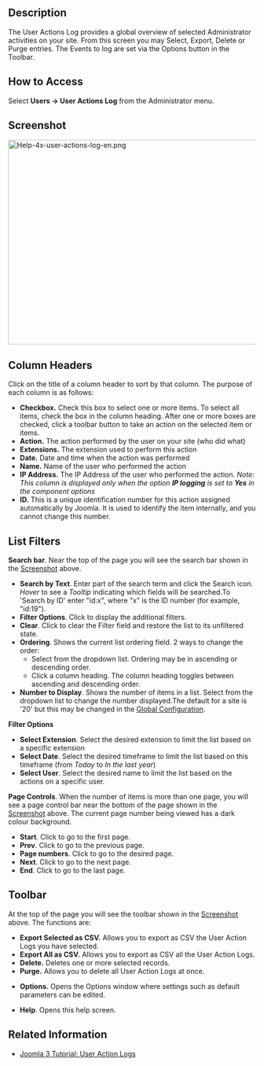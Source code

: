 <!-- Filename: Help4.x:User_Actions_Log / Display title: User Actions Log -->

## Description

The User Actions Log provides a global overview of selected
Administrator activities on your site. From this screen you may Select,
Export, Delete or Purge entries. The Events to log are set via the
Options button in the Toolbar.

## How to Access

Select **Users **→** User Actions Log** from the Administrator menu.

## Screenshot

<img
src="https://docs.joomla.org/images/e/eb/Help-4x-user-actions-log-en.png"
decoding="async" data-file-width="800" data-file-height="416"
width="800" height="416" alt="Help-4x-user-actions-log-en.png" />

## Column Headers

Click on the title of a column header to sort by that column. The
purpose of each column is as follows:

- **Checkbox.** Check this box to select one or more items. To select
  all items, check the box in the column heading. After one or more
  boxes are checked, click a toolbar button to take an action on the
  selected item or items.
- **Action.** The action performed by the user on your site (who did
  what)
- **Extensions.** The extension used to perform this action
- **Date.** Date and time when the action was performed
- **Name.** Name of the user who performed the action
- **IP Address.** The IP Address of the user who performed the action.
  *Note: This column is displayed only when the option **IP logging** is
  set to **Yes** in the component options*
- **ID.** This is a unique identification number for this action
  assigned automatically by Joomla. It is used to identify the item
  internally, and you cannot change this number.

## List Filters

**Search bar**. Near the top of the page you will see the search bar
shown in the [Screenshot](#screenshot) above.

- **Search by Text**. Enter part of the search term and click the Search
  icon. *Hover* to see a *Tooltip* indicating which fields will be
  searched.To 'Search by ID' enter "id:x", where "x" is the ID number
  (for example, "id:19").
- **Filter Options**. Click to display the additional filters.
- **Clear**. Click to clear the Filter field and restore the list to its
  unfiltered state.
- **Ordering**. Shows the current list ordering field. 2 ways to change
  the order:
  - Select from the dropdown list. Ordering may be in ascending or
    descending order.
  - Click a column heading. The column heading toggles between ascending
    and descending order.
- **Number to Display**. Shows the number of items in a list. Select
  from the dropdown list to change the number displayed.The default for
  a site is '20' but this may be changed in the [Global
  Configuration](https://docs.joomla.org/Help4.x:Site_Global_Configuration/en#defaultlistlimit "Help4.x:Site Global Configuration/en").

**Filter Options**

- **Select Extension**. Select the desired extension to limit the list
  based on a specific extension
- **Select Date**. Select the desired timeframe to limit the list based
  on this timeframe (from *Today* to *In the last year*)
- **Select User**. Select the desired name to limit the list based on
  the actions on a specific user.

**Page Controls**. When the number of items is more than one page, you
will see a page control bar near the bottom of the page shown in the
[Screenshot](#screenshot) above. The current page number being viewed
has a dark colour background.

- **Start**. Click to go to the first page.
- **Prev**. Click to go to the previous page.
- **Page numbers**. Click to go to the desired page.
- **Next**. Click to go to the next page.
- **End**. Click to go to the last page.

## Toolbar

At the top of the page you will see the toolbar shown in the
[Screenshot](#Screenshot) above. The functions are:

- **Export Selected as CSV.** Allows you to export as CSV the User
  Action Logs you have selected.
- **Export All as CSV.** Allows you to export as CSV all the User Action
  Logs.
- **Delete.** Deletes one or more selected records.
- **Purge.** Allows you to delete all User Action Logs at once.

<!-- -->

- **Options.** Opens the Options window where settings such as default
  parameters can be edited.

<!-- -->

- **Help**. Opens this help screen.

## Related Information

- [Joomla 3 Tutorial: User Action
  Logs](https://docs.joomla.org/J3.x:User_Action_Logs/en "J3.x:User Action Logs/en")
